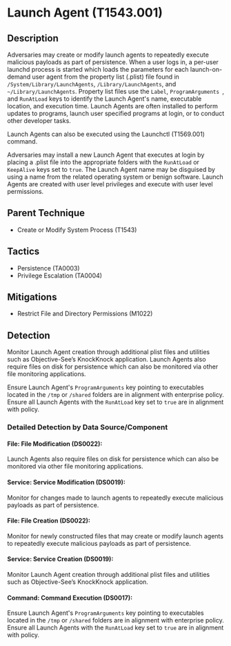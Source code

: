 # Launch Agent (T1543.001)

## Description
Adversaries may create or modify launch agents to repeatedly execute malicious payloads as part of persistence. When a user logs in, a per-user launchd process is started which loads the parameters for each launch-on-demand user agent from the property list (.plist) file found in ```/System/Library/LaunchAgents```, ```/Library/LaunchAgents```, and ```~/Library/LaunchAgents```.  Property list files use the ```Label```, ```ProgramArguments ```, and ```RunAtLoad``` keys to identify the Launch Agent's name, executable location, and execution time. Launch Agents are often installed to perform updates to programs, launch user specified programs at login, or to conduct other developer tasks.

 Launch Agents can also be executed using the Launchctl (T1569.001) command.
 
Adversaries may install a new Launch Agent that executes at login by placing a .plist file into the appropriate folders with the ```RunAtLoad``` or ```KeepAlive``` keys set to ```true```. The Launch Agent name may be disguised by using a name from the related operating system or benign software. Launch Agents are created with user level privileges and execute with user level permissions. 

## Parent Technique
- Create or Modify System Process (T1543)

## Tactics
- Persistence (TA0003)
- Privilege Escalation (TA0004)

## Mitigations
- Restrict File and Directory Permissions (M1022)

## Detection
Monitor Launch Agent creation through additional plist files and utilities such as Objective-See’s  KnockKnock application. Launch Agents also require files on disk for persistence which can also be monitored via other file monitoring applications.

Ensure Launch Agent's ``` ProgramArguments ``` key pointing to executables located in the ```/tmp``` or ```/shared``` folders are in alignment with enterprise policy. Ensure all Launch Agents with the ```RunAtLoad``` key set to ```true``` are in alignment with policy. 

### Detailed Detection by Data Source/Component
#### File: File Modification (DS0022): 
Launch Agents also require files on disk for persistence which can also be monitored via other file monitoring applications.

#### Service: Service Modification (DS0019): 
Monitor for changes made to launch agents to repeatedly execute malicious payloads as part of persistence.

#### File: File Creation (DS0022): 
Monitor for newly constructed files that may create or modify launch agents to repeatedly execute malicious payloads as part of persistence.

#### Service: Service Creation (DS0019): 
Monitor Launch Agent creation through additional plist files and utilities such as Objective-See’s KnockKnock application. 

#### Command: Command Execution (DS0017): 
Ensure Launch Agent's ``` ProgramArguments ``` key pointing to executables located in the ```/tmp``` or ```/shared``` folders are in alignment with enterprise policy. Ensure all Launch Agents with the ```RunAtLoad``` key set to ```true``` are in alignment with policy.

